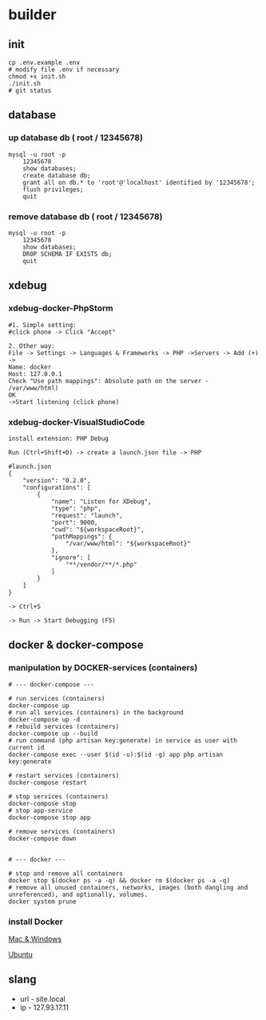 # builder

## init
```
cp .env.example .env
# modify file .env if necessary
chmod +x init.sh
./init.sh
# git status
```


## database

### up database db ( root / 12345678)
```
mysql -u root -p
    12345678
    show databases;
    create database db;
    grant all on db.* to 'root'@'localhost' identified by '12345678';
    flush privileges;
    quit
```

### remove database db ( root / 12345678)
```
mysql -u root -p
    12345678
    show databases;
    DROP SCHEMA IF EXISTS db;
    quit
```


## xdebug

### xdebug-docker-PhpStorm
```
#1. Simple setting:
#click phone -> Click "Accept"

2. Other way:
File -> Settings -> Languages & Frameworks -> PHP ->Servers -> Add (+)
->
Name: docker
Host: 127.0.0.1
Check "Use path mappings": Absolute path on the server - /var/www/html)
OK
->Start listening (click phone)
```

### xdebug-docker-VisualStudioCode
```
install extension: PHP Debug

Run (Ctrl+Shift+D) -> create a launch.json file -> PHP

#launch.json
{
    "version": "0.2.0",
    "configurations": [
        {
            "name": "Listen for XDebug",
            "type": "php",
            "request": "launch",
            "port": 9000,
            "cwd": "${workspaceRoot}",
            "pathMappings": {
                "/var/www/html": "${workspaceRoot}"
            },
            "ignore": [
                "**/vendor/**/*.php"
            ]
        }
    ]
}

-> Ctrl+S

-> Run -> Start Debugging (F5)
```


## docker & docker-compose

### manipulation by DOCKER-services (containers)
```
# --- docker-compose ---

# run services (containers)
docker-compose up 
# run all services (containers) in the background
docker-compose up -d 
# rebuild services (containers)
docker-compose up --build
# run command (php artisan key:generate) in service as user with current id
docker-compose exec --user $(id -u):$(id -g) app php artisan key:generate

# restart services (containers)
docker-compose restart 

# stop services (containers)
docker-compose stop 
# stop app-service
docker-compose stop app 

# remove services (containers)
docker-compose down 


# --- docker ---

# stop and remove all containers
docker stop $(docker ps -a -q) && docker rm $(docker ps -a -q) 
# remove all unused containers, networks, images (both dangling and unreferenced), and optionally, volumes.
docker system prune 
```
    
### install Docker
[Mac & Windows](https://www.docker.com/products/docker-desktop)

[Ubuntu](https://docs.docker.com/engine/install/ubuntu/)


## slang
- url - site.local
- ip - 127.93.17.11
